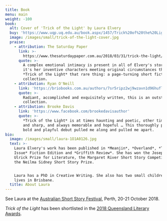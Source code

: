 ```yaml
---
title: Book
menu: main
weight: -100
book:
  alt: Cover of 'Trick of the Light' by Laura Elvery
  buy: 'https://www.uqp.uq.edu.au/book.aspx/1457/Trick%20of%20the%20Light'
  image: /images/small/trick-of-the-light-cover.jpg
  praise:
    - attribution: The Saturday Paper
      link: >-
        https://www.thesaturdaypaper.com.au/2018/03/31/trick-the-light/15218100005975
      quote: >-
        A complex emotional intimacy is present in all of Elvery's stories, but
        it's her inventive characters meeting original circumstances that makes
        *Trick of the Light* that rare thing: a page-turning short fiction
        collection.
    - attribution: Ryan O'Neill
      link: 'https://briobooks.com.au/authors/7sr5ripz2wj9wzavn1d96huflcnpl7'
      quote: >-
        Radiant, accomplished and exquisitely written, this is an outstanding
        collection.
    - attribution: Brooke Davis
      link: 'https://www.facebook.com/brookedavisauthor'
      quote: >-
        *Trick of the Light* is at times haunting and poetic, other times bright
        and sharp, and always memorable and hopeful … This thoroughly profound,
        bold and playful debut pulled me along and pulled me apart.
bio:
  image: /images/small/laura-1O1A0126.jpg
  text: >-
    Laura Elvery's work has been published in *Meanjin*, *Overland*, *The Big
    Issue* Fiction Edition and *Griffith Review*. She has won the Josephine
    Ulrick Prize for Literature, the Margaret River Short Story Competition and
    the Neilma Sidney Short Story Prize.


    Laura has a PhD in Creative Writing. She also has two small children. She
    lives in Brisbane.
  title: About Laura
---
```


See Laura at the [Australian Short Story Festival](https://australianshortstoryfestival.com/), Perth, 20-21 October 2018.

_Trick of the Light_ has been shortlisted in the [2018 Queensland Literary Awards](http://www.qldliteraryawards.org.au/about/2018-shortlists).
